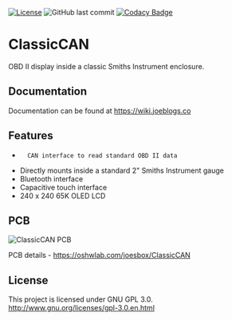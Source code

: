 [![License](https://img.shields.io/badge/license-GPLv3-blue.svg)](https://github.com/joesbox/ClassicCAN/blob/main/LICENSE)
![GitHub last commit](https://img.shields.io/github/last-commit/joesbox/ClassicCAN)
[![Codacy Badge](https://app.codacy.com/project/badge/Grade/7f45a92eab684f5caa4304f4b9256467)](https://www.codacy.com/gh/joesbox/ClassicCAN/dashboard?utm_source=github.com&amp;utm_medium=referral&amp;utm_content=joesbox/ClassicCAN&amp;utm_campaign=Badge_Grade)

# ClassicCAN

OBD II display inside a classic Smiths Instrument enclosure.

## Documentation
Documentation can be found at https://wiki.joeblogs.co

## Features
*		CAN interface to read standard OBD II data
* 	Directly mounts inside a standard 2" Smiths Instrument gauge
* 	Bluetooth interface
* 	Capacitive touch interface
* 	240 x 240 65K OLED LCD

## PCB
![ClassicCAN PCB](https://image.easyeda.com/pullimage/o3dJYf4zEFxUrNZzvGkl4EACvr4e3qnv7jHjUnZW.jpeg)

PCB details - https://oshwlab.com/joesbox/ClassicCAN

## License
This project is licensed under GNU GPL 3.0. http://www.gnu.org/licenses/gpl-3.0.en.html
